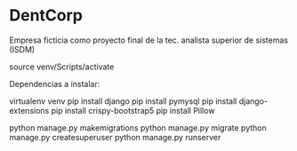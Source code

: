 # DentCorp
Empresa ficticia como proyecto final de la tec. analista superior de sistemas (ISDM)

source venv/Scripts/activate

Dependencias a instalar:

virtualenv venv
pip install django
pip install pymysql
pip install django-extensions
pip install crispy-bootstrap5
pip install Pillow

python manage.py makemigrations
python manage.py migrate
python manage.py createsuperuser
python manage.py runserver
